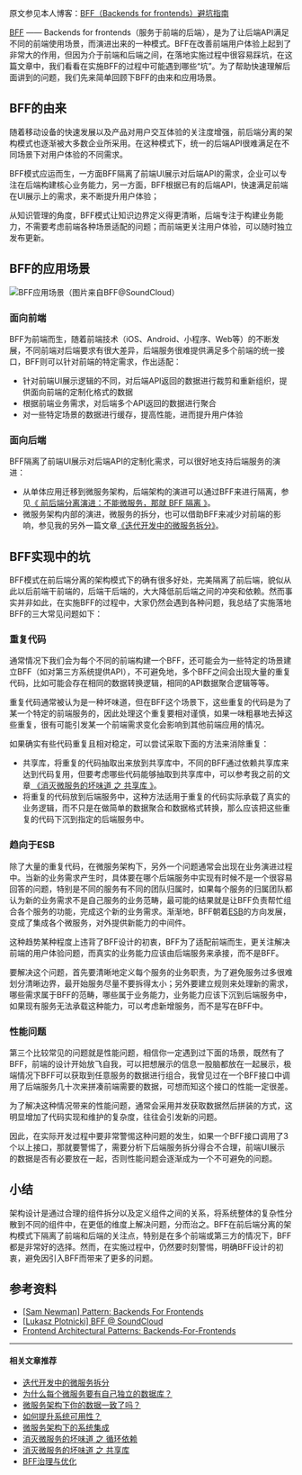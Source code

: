 原文参见本人博客：[BFF（Backends for frontends）避坑指南](https://www.maguangguang.xyz/backend-for-frontend)

[BFF](https://samnewman.io/patterns/architectural/bff) —— Backends for frontends（服务于前端的后端），是为了让后端API满足不同的前端使用场景，而演进出来的一种模式。BFF在改善前端用户体验上起到了非常大的作用，但因为介于前端和后端之间，在落地实施过程中很容易踩坑，在这篇文章中，我们看看在实施BFF的过程中可能遇到哪些“坑”。为了帮助快速理解后面讲到的问题，我们先来简单回顾下BFF的由来和应用场景。
## BFF的由来
随着移动设备的快速发展以及产品对用户交互体验的关注度增强，前后端分离的架构模式也逐渐被大多数企业所采用。在这种模式下，统一的后端API很难满足在不同场景下对用户体验的不同需求。

BFF模式应运而生，一方面BFF隔离了前端UI展示对后端API的需求，企业可以专注在后端构建核心业务能力，另一方面，BFF根据已有的后端API，快速满足前端在UI展示上的需求，来不断提升用户体验；

从知识管理的角度，BFF模式让知识边界定义得更清晰，后端专注于构建业务能力，不需要考虑前端各种场景适配的问题；而前端更关注用户体验，可以随时独立发布更新。
## BFF的应用场景
![BFF应用场景（图片来自BFF@SoundCloud）](https://i.typlog.com/maguangguang/8385903144_969381.png) 
### 面向前端
BFF为前端而生，随着前端技术（iOS、Android、小程序、Web等）的不断发展，不同前端对后端要求有很大差异，后端服务很难提供满足多个前端的统一接口，BFF则可以针对前端的特定需求，作出适配：
- 针对前端UI展示逻辑的不同，对后端API返回的数据进行裁剪和重新组织，提供面向前端的定制化格式的数据
- 根据前端业务需求，对后端多个API返回的数据进行聚合
- 对一些特定场景的数据进行缓存，提高性能，进而提升用户体验
### 面向后端
BFF隔离了前端UI展示对后端API的定制化需求，可以很好地支持后端服务的演进：
- 从单体应用迁移到微服务架构，后端架构的演进可以通过BFF来进行隔离，参见[《 前后端分离演进：不能微服务，那就 BFF 隔离 》](https://www.phodal.com/blog/architecture-101-bff-for-legacy-system-migrate/)。
- 微服务架构内部的演进，微服务的拆分，也可以借助BFF来减少对前端的影响，参见我的另外一篇文章[《迭代开发中的微服务拆分》]()。
## BFF实现中的坑
BFF模式在前后端分离的架构模式下的确有很多好处，完美隔离了前后端，貌似从此以后前端干前端的，后端干后端的，大大降低前后端之间的冲突和依赖。然而事实并非如此，在实施BFF的过程中，大家仍然会遇到各种问题，我总结了实施落地BFF的三大常见问题如下：
### 重复代码
通常情况下我们会为每个不同的前端构建一个BFF，还可能会为一些特定的场景建立BFF（如对第三方系统提供API），不可避免地，多个BFF之间会出现大量的重复代码，比如可能会存在相同的数据转换逻辑，相同的API数据聚合逻辑等等。

重复代码通常被认为是一种坏味道，但在BFF这个场景下，这些重复的代码是为了某一个特定的前端服务的，因此处理这个重复要相对谨慎，如果一味粗暴地去掉这些重复，很有可能引发某一个前端需求变化会影响到其他前端应用的情况。

如果确实有些代码重复且相对稳定，可以尝试采取下面的方法来消除重复：
- 共享库，将重复的代码抽取出来放到共享库中，不同的BFF通过依赖共享库来达到代码复用，但要考虑哪些代码能够抽取到共享库中，可以参考我之前的文章[ 《消灭微服务的坏味道 之 共享库 》](/how-to-deal-with-shared-library)。
- 将重复的代码放到后端服务中，这种方法适用于重复的代码实际承载了真实的业务逻辑，而不只是在做简单的数据聚合和数据格式转换，那么应该把这些重复的代码下沉到指定的后端服务中。
### 趋向于ESB
除了大量的重复代码，在微服务架构下，另外一个问题通常会出现在业务演进过程中。当新的业务需求产生时，具体要在哪个后端服务中实现有时候不是一个很容易回答的问题，特别是不同的服务有不同的团队归属时，如果每个服务的归属团队都认为新的业务需求不是自己服务的业务范畴，最可能的结果就是让BFF负责帮忙组合各个服务的功能，完成这个新的业务需求。渐渐地，BFF朝着[ESB](https://en.wikipedia.org/wiki/Enterprise_service_bus)的方向发展，变成了集成各个微服务，对外提供新能力的中间件。

这种趋势某种程度上违背了BFF设计的初衷，BFF为了适配前端而生，更关注解决前端的用户体验问题，而真实的业务能力应该由后端服务来承接，而不是BFF。

要解决这个问题，首先要清晰地定义每个服务的业务职责，为了避免服务过多很难划分清晰边界，最开始服务尽量不要拆得太小；另外要建立规则来处理新的需求，哪些需求属于BFF的范畴，哪些属于业务能力，业务能力应该下沉到后端服务中，如果现有服务无法承载这种能力，可以考虑新增服务，而不是写在BFF中。
### 性能问题
第三个比较常见的问题就是性能问题，相信你一定遇到过下面的场景，既然有了BFF，前端的设计开始放飞自我，可以把想展示的信息一股脑都放在一起展示，极端情况下BFF可以获取到任意服务的数据进行组合，我曾见过在一个BFF接口中调用了后端服务几十次来拼凑前端需要的数据，可想而知这个接口的性能一定很差。

为了解决这种情况带来的性能问题，通常会采用并发获取数据然后拼装的方式，这明显增加了代码实现和维护的复杂度，往往会引发新的问题。

因此，在实际开发过程中要非常警惕这种问题的发生，如果一个BFF接口调用了3个以上接口，那就要警惕了，需要分析下后端服务拆分得合不合理，前端UI展示的数据是否有必要放在一起，否则性能问题会逐渐成为一个不可避免的问题。

## 小结
架构设计是通过合理的组件拆分以及定义组件之间的关系，将系统整体的复杂性分散到不同的组件中，在更低的维度上解决问题，分而治之。BFF在前后端分离的架构模式下隔离了前端和后端的关注点，特别是在多个前端或第三方的情况下，BFF都是非常好的选择。然而，在实施过程中，仍然要时刻警惕，明确BFF设计的初衷，避免因引入BFF而带来了更多的问题。


## 参考资料
- [[Sam Newman] Pattern: Backends For Frontends](https://samnewman.io/patterns/architectural/bff)
- [[Lukasz Plotnicki] BFF @ SoundCloud](https://www.thoughtworks.com/insights/blog/bff-soundcloud)
- [Frontend Architectural Patterns: Backends-For-Frontends](https://medium.com/frontend-at-scale/frontend-architectural-patterns-backend-for-frontend-29679aba886c)

----
#### 相关文章推荐
- [迭代开发中的微服务拆分](/services-split-in-iterative-development)
- [为什么每个微服务要有自己独立的数据库？](/why-mircroservice-need-independent-database)
- [微服务架构下你的数据一致了吗？](/data-consistency)
- [如何提升系统可用性？](/how-to-improve-system-availability)
- [微服务架构下的系统集成](/services-integration)
- [消灭微服务的坏味道 之 循环依赖](/eliminate-cyclic-dependency)
- [消灭微服务的坏味道 之 共享库](/how-to-deal-with-shared-library)
- [BFF治理与优化](/bff-governance)
